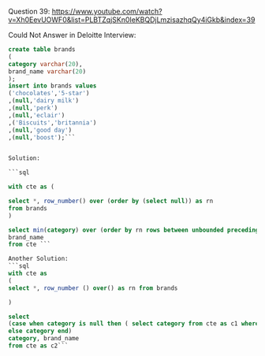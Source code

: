 Question 39:
https://www.youtube.com/watch?v=Xh0EevUOWF0&list=PLBTZqjSKn0IeKBQDjLmzisazhqQy4iGkb&index=39


Could Not Answer in Deloitte Interview:

```sql
create table brands
(
category varchar(20),
brand_name varchar(20)
);
insert into brands values
('chocolates','5-star')
,(null,'dairy milk')
,(null,'perk')
,(null,'eclair')
,('Biscuits','britannia')
,(null,'good day')
,(null,'boost');```


Solution:

```sql

with cte as (

select *, row_number() over (order by (select null)) as rn
from brands
)

select min(category) over (order by rn rows between unbounded preceding and current row) as cat,
brand_name
from cte ```

Another Solution:
```sql
with cte as
(
select *, row_number () over() as rn from brands

)

select
(case when category is null then ( select category from cte as c1 where c1.rn < c2.rn and category is not null order by  rn desc limit 1)
else category end)
category, brand_name
from cte as c2```